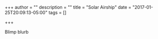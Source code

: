 +++
author = ""
description = ""
title = "Solar Airship"
date = "2017-01-25T20:09:13-05:00"
tags = []

+++

Blimp blurb

